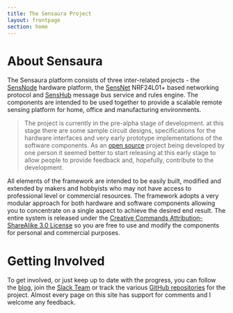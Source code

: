 ```yaml
---
title: The Sensaura Project
layout: frontpage
section: home
---
```

# About Sensaura

The Sensaura platform consists of three inter-related projects - the [SensNode](/pages/sensnode/about.html) hardware
platform, the [SensNet](/pages/sensnet/about.html) NRF24L01+ based networking protocol and [SensHub](/pages/senshub/about.html)
message bus service and rules engine. The components are intended to be used together to provide a scalable remote sensing
platform for home, office and manufacturing environments.

> The project is currently in the pre-alpha stage of development. at this stage there are some sample circuit designs,
> specifications for the hardware interfaces and very early prototype implementations of the software components. As an
> [open source](http://creativecommons.org/licenses/by-sa/3.0/) project being developed by one person it seemed better
> to start releasing at this early stage to allow people to provide feedback and, hopefully, contribute to the development.

All elements of the framework are intended to be easily built, modified and extended by makers and hobbyists who may
not have access to professional level or commercial resources. The framework adopts a very modular approach for both
hardware and software components allowing you to concentrate on a single aspect to achieve the desired end result. The entire
system is released under the [Creative Commands Attribution-ShareAlike 3.0 License](http://creativecommons.org/licenses/by-sa/3.0/)
so you are free to use and modify the components for personal and commercial purposes.

# Getting Involved

To get involved, or just keep up to date with the progress, you can follow the [blog](/blog/index.html), join the
[Slack Team](https://sensuara.slack.com) or track the various [GitHub repositories](https://github.com/sensaura-public) for the
project. Almost every page on this site has support for comments and I welcome any feedback.
